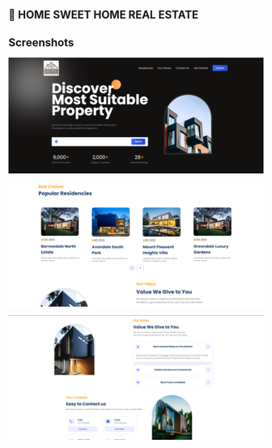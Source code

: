 ## 🏡 HOME SWEET HOME REAL ESTATE

## Screenshots
![Homepage Preview](./assets/readme1.png)</br>

![SecondHomepage Preview](./assets/readme2.png)</br>

![ThirdHomepage Preview](./assets/readme3.png)</br>
